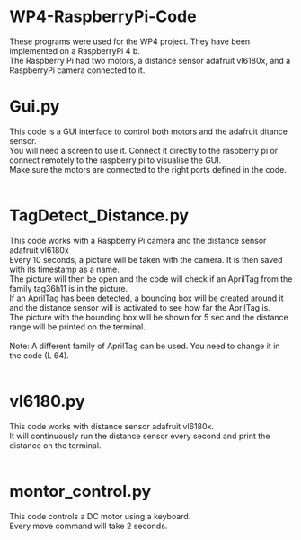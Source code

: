 # WP4-RaspberryPi-Code
These programs were used  for the WP4 project. They have been implemented on a RaspberryPi 4 b. <br> The Raspberry Pi had two motors, a distance sensor adafruit vl6180x, and a RaspberryPi camera connected to it. <br>

# Gui.py
This code is a GUI interface to control both motors and the adafruit ditance sensor. <br>
You will need a screen to use it. Connect it directly to the raspberry pi or connect remotely to the raspberry pi to visualise the GUI. <br>
Make sure the motors are connected to the right ports defined in the code. <br>
<br>

# TagDetect_Distance.py
This code works with a Raspberry Pi camera and the distance sensor adafruit vl6180x <br>
Every 10 seconds, a picture will be taken with the camera. It is then saved with its timestamp as a name. <br>
The picture will then be open and the code will check if an AprilTag from the family tag36h11 is in the picture. <br>
If an AprilTag has been detected, a bounding box will be created around it and the distance sensor will is activated to see how far the AprilTag is. <br>
The picture with the bounding box will be shown for 5 sec and the distance range will be printed on the terminal. <br>
<br>
Note: A different family of AprilTag can be used. You need to change it in the code (L 64). <br>
<br>
# vl6180.py
This code works with distance sensor adafruit vl6180x. <br>
It will continuously run the distance sensor every second and print the distance on the terminal. <br>
<br>
# montor_control.py
This code controls a DC motor using a keyboard. <br>
Every move command will take 2 seconds.

